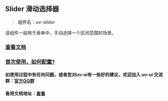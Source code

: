 ## Slider 滑动选择器

> **组件名：uv-slider**

该组件一般用于表单中，手动选择一个区间范围的场景。

### [查看文档](https://www.uvui.cn/components/slider.html)

### <a href="https://www.uvui.cn/components/quickstart.html" target="_blank">首次使用，如何配置?</a>

#### 如使用过程中有任何问题，或者您对uv-ui有一些好的建议，欢迎加入 uv-ui 交流群：<a href="https://www.uvui.cn/components/addQQGroup.html" target="_blank">官方QQ群</a>

#### 备用文档地址：[查看](https://uvui.ppiyy.cn/components/slider.html)